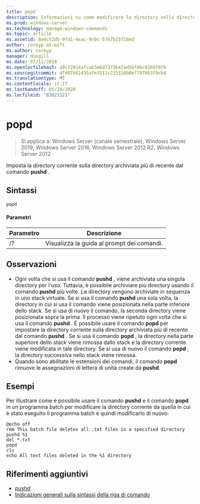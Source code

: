 ```yaml
---
title: popd
description: Informazioni su come modificare la directory nella directory archiviata più di recente dal comando pushd.
ms.prod: windows-server
ms.technology: manage-windows-commands
ms.topic: article
ms.assetid: 8a4c52d5-9fd1-4eac-9c0c-5767b25728ed
author: coreyp-at-msft
ms.author: coreyp
manager: dongill
ms.date: 07/11/2018
ms.openlocfilehash: a9cf2814afcab3e6d7373642ad5bf8bc828bf07b
ms.sourcegitcommit: 4f407b82435afe3111c215510b0ef797863f9cb4
ms.translationtype: MT
ms.contentlocale: it-IT
ms.lasthandoff: 05/24/2020
ms.locfileid: "83821221"
---
```

# <a name="popd"></a>popd

> Si applica a: Windows Server (canale semestrale), Windows Server 2019, Windows Server 2016, Windows Server 2012 R2, Windows Server 2012

Imposta la directory corrente sulla directory archiviata più di recente dal comando **pushd** .


## <a name="syntax"></a>Sintassi
```
popd
```

#### <a name="parameters"></a>Parametri
|Parametro|Descrizione|
|-------|--------|
|/?|Visualizza la guida al prompt dei comandi.|

## <a name="remarks"></a>Osservazioni
-   Ogni volta che si usa il comando **pushd** , viene archiviata una singola directory per l'uso. Tuttavia, è possibile archiviare più directory usando il comando **pushd** più volte.
    Le directory vengono archiviate in sequenza in uno stack virtuale. Se si usa il comando **pushd** una sola volta, la directory in cui si usa il comando viene posizionata nella parte inferiore dello stack. Se si usa di nuovo il comando, la seconda directory viene posizionata sopra la prima. Il processo viene ripetuto ogni volta che si usa il comando **pushd** .
    È possibile usare il comando **popd** per impostare la directory corrente sulla directory archiviata più di recente dal comando **pushd** . Se si usa il comando **popd** , la directory nella parte superiore dello stack viene rimossa dallo stack e la directory corrente viene modificata in tale directory. Se si usa di nuovo il comando **popd** , la directory successiva nello stack viene rimossa.
-   Quando sono abilitate le estensioni dei comandi, il comando **popd** rimuove le assegnazioni di lettera di unità create da **pushd**.

## <a name="examples"></a><a name="BKMK_examples"></a>Esempi
Per illustrare come è possibile usare il comando **pushd** e il comando **popd** in un programma batch per modificare la directory corrente da quella in cui è stato eseguito il programma batch e quindi modificarlo di nuovo:

```
@echo off
rem This batch file deletes all .txt files in a specified directory
pushd %1
del *.txt
popd
cls
echo All text files deleted in the %1 directory
```

## <a name="additional-references"></a>Riferimenti aggiuntivi
-   [pushd](pushd.md)
- [Indicazioni generali sulla sintassi della riga di comando](command-line-syntax-key.md)

